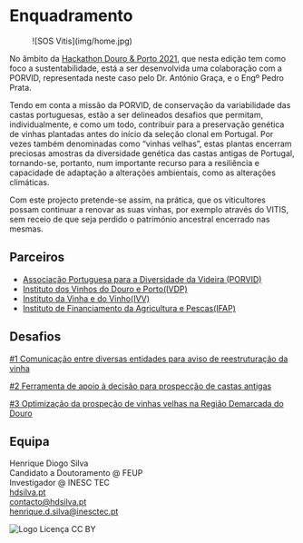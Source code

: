 # Enquadramento

<figure markdown> 
  ![SOS Vitis](img/home.jpg)
</figure>

No âmbito da [Hackathon Douro & Porto 2021](https://hackdouroeporto.com/), que nesta edição tem como foco a sustentabilidade, está a ser desenvolvida uma colaboração com a PORVID, representada neste caso pelo Dr. António Graça, e o Engº Pedro Prata.

Tendo em conta a missão da PORVID, de conservação da variabilidade das castas portuguesas, estão a ser delineados desafios que permitam, individualmente, e como um todo, contribuir para a preservação genética de vinhas plantadas antes do início da seleção clonal em Portugal. Por vezes também denominadas como “vinhas velhas”, estas plantas encerram preciosas amostras da diversidade genética das castas antigas de Portugal, tornando-se, portanto, num importante recurso para a resiliência e capacidade de adaptação a alterações ambientais, como as alterações climáticas. 

Com este projecto pretende-se assim, na prática, que os viticultores possam continuar a renovar as suas vinhas, por exemplo através do VITIS, sem receio de que seja perdido o património ancestral encerrado nas mesmas.

## Parceiros

+ [Associação Portuguesa para a Diversidade da Videira (PORVID)](https://www.facebook.com/porvid.portugal/)
+ [Instituto dos Vinhos do Douro e Porto(IVDP)](https://www.ivdp.pt/)
+ [Instituto da Vinha e do Vinho(IVV)](https://www.ivv.gov.pt)
+ [Instituto de Financiamento da Agricultura e Pescas(IFAP)](https://www.ifap.pt/)


## Desafios

[#1 Comunicação entre diversas entidades para aviso de reestruturação da vinha](Hackathon/Desafios/desafio1)

[#2 Ferramenta de apoio à decisão para prospecção de castas antigas](Hackathon/Desafios/desafio2)

[#3 Optimização da prospeção de vinhas velhas na Região Demarcada do Douro](Hackathon/Desafios/desafio3)


## Equipa

Henrique Diogo Silva  
Candidato a Doutoramento @ FEUP  
Investigador @ INESC TEC  
[hdsilva.pt](https://hdsilva.pt)  
[contacto@hdsilva.pt](mailto:contacto@hdsilva.pt)  
[henrique.d.silva@inesctec.pt](mailto:henrique.d.silva@inesctec.pt)  


![Logo Licença CC BY](/img/cc.png)
